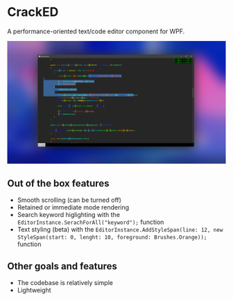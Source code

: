 # CrackED
A performance-oriented text/code editor component for WPF.

![alt text](demo_app.png)

## Out of the box features
- Smooth scrolling (can be turned off)
- Retained or immediate mode rendering
- Search keyword higlighting with the `EditorInstance.SerachForAll("keyword");` function
- Text styling (beta) with the `EditorInstance.AddStyleSpan(line: 12, new StyleSpan(start: 0, lenght: 10, foreground: Brushes.Orange));` function

## Other goals and features
- The codebase is relatively simple
- Lightweight
